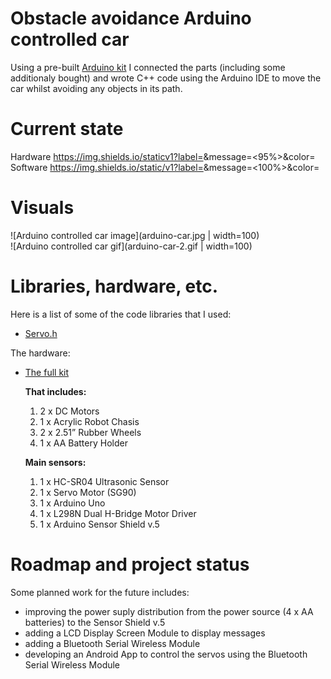 # Obstacle avoidance Arduino controlled car
 Using a pre-built [Arduino kit](https://www.ebay.co.uk/itm/Smart-Car-Smart-Robot-Car-Chassis-Kit-Tracking-Motor-2WD-Ultrasonic-Arduino-MCU/274068571943?ssPageName=STRK%3AMEBIDX%3AIT&_trksid=p2057872.m2749.l2649d) I connected the parts (including some additionaly bought) and wrote C++ code using the Arduino IDE to move the car whilst avoiding any objects in its path.

# Current state
 Hardware https://img.shields.io/staticv1?label=<LABEL>&message=<95%>&color=<GREEN>
 Software https://img.shields.io/static/v1?label=<LABEL>&message=<100%>&color=<BRIGHTGREEN>	

# Visuals
![Arduino controlled car image](arduino-car.jpg | width=100)	
![Arduino controlled car gif](arduino-car-2.gif | width=100)

# Libraries, hardware, etc.
Here is a list of some of the code libraries that I used:

* [Servo.h](https://www.arduino.cc/reference/en/libraries/servo/)

The hardware:

* [The full kit](https://www.ebay.co.uk/itm/Smart-Car-Smart-Robot-Car-Chassis-Kit-Tracking-Motor-2WD-Ultrasonic-Arduino-MCU/274068571943?ssPageName=STRK%3AMEBIDX%3AIT&_trksid=p2057872.m2749.l2649)

	**That includes:**
	1. 2 x DC Motors
	2. 1 x Acrylic Robot Chasis
	3. 2 x 2.51” Rubber Wheels
	4. 1 x AA Battery Holder

	**Main sensors:**
	1. 1 x HC-SR04 Ultrasonic Sensor
	2. 1 x Servo Motor (SG90)
	3. 1 x Arduino Uno
	4. 1 x L298N Dual H-Bridge Motor Driver 
	5. 1 x Arduino Sensor Shield v.5

# Roadmap and project status
Some planned work for the future includes:

* improving the power suply distribution from the power source (4 x AA batteries) to the Sensor Shield v.5
* adding a LCD Display Screen Module to display messages
* adding a Bluetooth Serial Wireless Module
* developing an Android App to control the servos using the Bluetooth Serial Wireless Module
